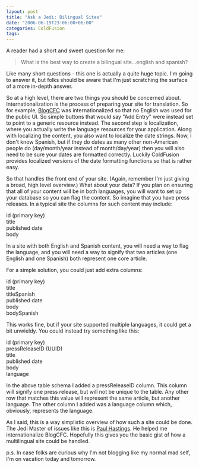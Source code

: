 ```yaml
---
layout: post
title: "Ask a Jedi: Bilingual Sites"
date: "2006-06-19T23:06:00+06:00"
categories: ColdFusion 
tags: 
---
```


A reader had a short and sweet question for me:

<blockquote>
What is the best way to create a bilingual site...english and spanish?
</blockquote>

Like many short questions - this one is actually a quite huge topic. I'm going to answer it, but folks should be aware that I'm just scratching the surface of a more in-depth answer.
<!--more-->
So at a high level, there are two things you should be concerned about. Internationalization is the process of preparing your site for translation. So for example, <a href="http://ray.camdenfamily.com/projects/blogcfc">BlogCFC</a> was internationalized so that no English was used for the public UI. So simple buttons that would say "Add Entry" were instead set to point to a generic resource instead. The second step is localization, where you actually write the language resources for your application. Along with localizing the content, you also want to localize the date strings. Now, I don't know Spanish, but if they do dates as many other non-American people do (day/month/year instead of month/day/year) then you will also need to be sure your dates are formatted correctly. Luckily ColdFusion provides localized versions of the date formatting functions so that is rather easy.

So that handles the front end of your site. (Again, remember I'm just giving a broad, high level overview.) What about your data? If you plan on ensuring that all of your content will be in both languages, you will want to set up your database so you can flag the content. So imagine that you have press releases. In a typical site the columns for such content may include:

id (primary key)<br/>
title<br/>
published date<br/>
body<br/>

In a site with both English and Spanish content, you will need a way to flag the language, and you will need a way to signify that two articles (one English and one Spanish) both represent one core article. 

For a simple solution, you could just add extra columns:

id (primary key)<br/>
title<br/>
titleSpanish<br/>
published date<br/>
body<br/>
bodySpanish<br/>

This works fine, but if your site supported multiple languages, it could get a bit unwieldy. You could instead try something like this:

id (primary key)<br/>
pressReleaseID (UUID)<br>
title<br/>
published date<br/>
body<br/>
language

In the above table schema I added a pressReleaseID column. This column will signify one press release, but will not be unique to the table. Any other row that matches this value will represent the same article, but another language. The other column I added was a language column which, obviously, represents the language. 

As I said, this is a way simplistic overview of how such a site could be done. The Jedi Master of issues like this is <a href="http://www.sustainablegis.com/blog/cfg11n/">Paul Hastings</a>. He helped me internationalize BlogCFC. Hopefully this gives you the basic gist of how a multilingual site could be handled.

p.s. In case folks are curious why I'm not blogging like my normal mad self, I'm on vacation today and tomorrow.